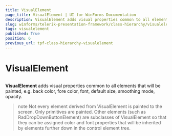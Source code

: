 ```yaml
---
title: VisualElement
page_title: VisualElement | UI for WinForms Documentation
description: VisualElement adds visual properties common to all elements that will be painted, e.g. back color, fore color, font, default size, smoothing mode, opacity.
slug: winforms/telerik-presentation-framework/class-hierarchy/visualelement
tags: visualelement
published: True
position: 6
previous_url: tpf-class-hierarchy-visualelement
---
```


# VisualElement

## 

__VisualElement__ adds visual properties common to all elements that will be painted, e.g. back color, fore color, font, default size, smoothing mode, opacity.

>note 
Not every element derived from VisualElement is painted to the screen. Only primitives are painted. Other elements (such as RadDropDownButtonElement) are subclasses of VisualElement so that they can be assigned color and font properties that will be inherited by elements further down in the control element tree.
>

